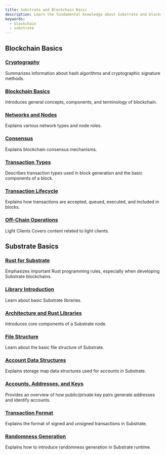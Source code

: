 ```yaml
---
title: Substrate and Blockchain Basic
description: Learn the fundamental knowledge about Substrate and blockchain.
keywords:
  - blockchain
  - substrate
---
```


## Blockchain Basics

### [Cryptography](./cryptography.md)

Summarizes information about hash algorithms and cryptographic signature methods.

### [Blockchain Basics](./blockchain-basics.md)

Introduces general concepts, components, and terminology of blockchain.

### [Networks and Nodes](./networks-and-nodes.md)

Explains various network types and node roles.

### [Consensus](./consensus.md)

Explains blockchain consensus mechanisms.

### [Transaction Types](./transaction-types.md)

Describes transaction types used in block generation and the basic components of a block.

### [Transaction Lifecycle](./transaction-lifecycle.md)

Explains how transactions are accepted, queued, executed, and included in blocks.

### [Off-Chain Operations](./offchain-operations.md)

Light Clients
Covers content related to light clients.

## Substrate Basics

### [Rust for Substrate](./rust-basics.md)

Emphasizes important Rust programming rules, especially when developing Substrate blockchains.

### [Library Introduction](./libraries.md)

Learn about basic Substrate libraries.

### [Architecture and Rust Libraries](./architecture.md)

Introduces core components of a Substrate node.

### [File Structure](./file_architecture.md)

Learn about the basic file structure of Substrate.

### [Account Data Structures](./account-data-structures.md)

Explains storage map data structures used for accounts in Substrate.

### [Accounts, Addresses, and Keys](./accounts-addresses-keys.md)

Provides an overview of how public/private key pairs generate addresses and identify accounts.

### [Transaction Format](./transaction-format.md)

Explains the format of signed and unsigned transactions in Substrate.

### [Randomness Generation](./randomness.md)

Explains how to introduce randomness generation in Substrate runtime.
